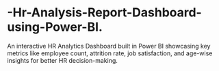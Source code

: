 # -Hr-Analysis-Report-Dashboard-using-Power-BI.
An interactive HR Analytics Dashboard built in Power BI showcasing key metrics like employee count, attrition rate, job satisfaction, and age-wise insights for better HR decision-making.
